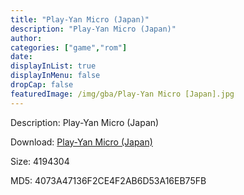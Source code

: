 ```yaml
---
title: "Play-Yan Micro (Japan)"
description: "Play-Yan Micro (Japan)"
author: 
categories: ["game","rom"]
date: 
displayInList: true
displayInMenu: false
dropCap: false
featuredImage: /img/gba/Play-Yan Micro [Japan].jpg
---
```


Description: Play-Yan Micro (Japan)

Download: <a style="text-decoration:underline;" href="https://mega.nz/#!OeZQGIDB!9GOnVkj-oYrc_G5Fg5lH9tH-pj5FAx6HR_-hHc_HFDw" target = "_blank" rel = "nofollow" > Play-Yan Micro (Japan)</a>

Size: 4194304

MD5: 4073A47136F2CE4F2AB6D53A16EB75FB

